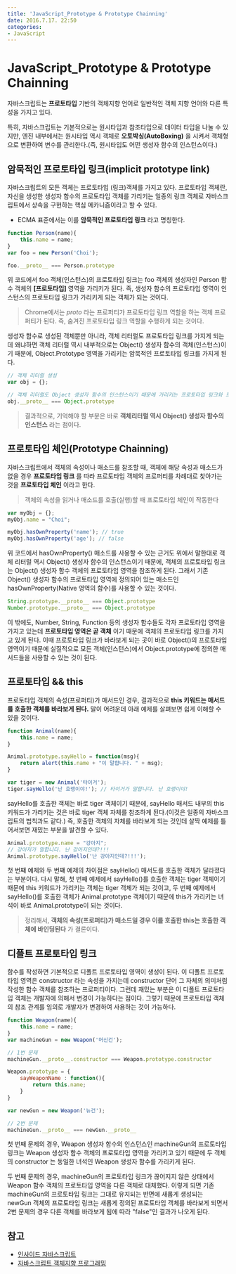 ```yaml
---
title: 'JavaScript_Prototype & Prototype Chainning'
date: 2016.7.17. 22:50
categories:
- JavaScript
---
```


# JavaScript_Prototype & Prototype Chainning
자바스크립트는 **프로토타입** 기반의 객체지향 언어로 일반적인 객체 지향 언어와 다른 특성을 가지고 있다.

특히, 자바스크립트는 기본적으로는 원시타입과 참조타입으로 데이터 타입을 나눌 수 있지만, 엔진 내부에서는 원시타입 역시 객체로 **오토박싱(AutoBoxing)** 을 시켜서 객체형으로 변환하여 변수를 관리한다.(즉, 원시타입도 어떤 생성자 함수의 인스턴스이다.)

## 암묵적인 프로토타입 링크(implicit prototype link)
자바스크립트의 모든 객체는 프로토타입 (링크)객체를 가지고 있다. 프로토타입 객체란, 자신을 생성한 생성자 함수의 프로토타입 객체를 가리키는 일종의 링크 객체로 자바스크립트에서 상속을 구현하는 핵심 메카니즘이라고 할 수 있다.
- ECMA 표준에서는 이를 **암묵적인 프로토타입 링크** 라고 명칭한다.

```javascript
function Person(name){
    this.name = name;
}
var foo = new Person('Choi');

foo.__proto__ === Person.prototype
```

위 코드에서 foo 객체(인스턴스)의 프로토타입 링크는 foo 객체의 생성자인 Person 함수 객체의 **[프로토타입]** 영역을 가리키가 된다. 즉, 생성자 함수의 프로토타입 영역이 인스턴스의 프로토타입 링크가 가리키게 되는 객체가 되는 것이다.
> Chrome에서는 _proto_ 라는 프로퍼티가 프로토타입 링크 역할을 하는 객체 프로퍼티가 된다.
즉, 숨겨진 프로토타입 링크 역할을 수행하게 되는 것이다.

생성자 함수로 생성된 객체뿐만 아니라, 객체 리터럴도 프로토타입 링크를 가지게 되는데 왜냐하면 객체 리터럴 역시 내부적으로는 Object() 생성자 함수의 객체(인스턴스)이기 때문에, Object.Prototype 영역을 가리키는 암묵적인 프로토타입 링크를 가지게 된다.

```javascript
// 객체 리터럴 생성
var obj = {};

// 객체 리터럴도 Object 생성자 함수의 인스턴스이기 때문에 가리키는 프로토타입 링크와 프로토타입 영역은 동일한 객체를 바라보게 된다.
obj.__proto__ === Object.prototype
```

> 결과적으로, 기억해야 할 부분은 바로 **객체리터럴 역시 Object() 생성자 함수의 인스턴스** 라는 점이다.


## 프로토타입 체인(Prototype Chainning)
자바스크립트에서 객체의 속성이나 매소드를 참조할 때, 객체에 해당 속성과 매소드가 없을 경우 **프로토타입 링크** 를 따라 프로토타입 객체의 프로퍼티를 차례대로 찾아가는 것을 **프로토타입 체인** 이라고 한다.

> 객체의 속성을 읽거나 매소드를 호출(실행)할 때 프로토타입 체인이 작동한다

```javascript
var myObj = {};
myObj.name = "Choi";

myObj.hasOwnProperty('name'); // true
myObj.hasOwnProperty('age'); // false
```

위 코드에서 hasOwnProperty() 매소드를 사용할 수 있는 근거도 위에서 말한대로 객체 리터럴 역시 Object() 생성자 함수의 인스턴스이기 때문에, 객체의 프로토타입 링크는 Object() 생성자 함수 객체의 프로토타입 영역을 참조하게 된다. 그래서 기존 Object() 생성자 함수의 프로토타입 영역에 정의되어 있는 매소드인 hasOwnProperty(Native 영역의 함수)를 사용할 수 있는 것이다.


```javascript
String.prototype.__proto__ === Object.prototype
Number.prototype.__proto__ === Object.prototype
```


이 밖에도, Number, String, Function 등의 생성자 함수들도 각자 프로토타입 영역을 가지고 있는데 **프로토타입 영역은 곧 객체** 이기 때문에 객체의 프로토타입 링크를 가지고 있게 된다. 이때 프로토타입 링크가 바라보게 되는 곳이 바로 Object()의 프로토타입 영역이기 때문에 실질적으로 모든 객체(인스턴스)에서 Object.prototype에 정의한 매서드들을 사용할 수 있는 것이 된다.


## 프로토타입 && this
프로토타입 객체의 속성(프로퍼티)가 매서드인 경우, 결과적으로 **this 키워드는 매서드를 호출한 객체를 바라보게 된다.** 말이 어려운데 아래 예제를 살펴보면 쉽게 이해할 수 있을 것이다.
```javascript
function Animal(name){
    this.name = name;
}

Animal.prototype.sayHello = function(msg){
    return alert(this.name + "이 말합니다. " + msg);
}

var tiger = new Animal('타이거');
tiger.sayHello('난 호랭이야!'); // 타이거가 말합니다. 난 호랭이야!
```

sayHello를 호출한 객체는 바로 tiger 객체이기 때문에, sayHello 매서드 내부의 this 키워드가 가리키는 것은 바로 tiger 객체 자체를 참조하게 된다.(이것은 일종의 자바스크립트의 법칙과도 같다.) 즉, 호출한 객체의 자체를 바라보게 되는 것인데 살짝 예제를 틀어서보면 재밌는 부분을 발견할 수 있다.

```javascript
Animal.prototype.name = "강아지";
// 강아지가 말합니다. 난 강아지인데?!!!
Animal.prototype.sayHello('난 강아지인데?!!!');
```

첫 번쨰 예제와 두 번쨰 예제의 차이점은 sayHello() 매서도를 호출한 객체가 달라졌다는 부분이다. 다시 말해, 첫 번째 예제에서 sayHello()를 호출한 객체는 tiger 객체이기 때문에 this 키워드가 가리키는 객체는 tiger 객체가 되는 것이고, 두 번째 예제에서 sayHello()를 호출한 객체가 Animal.prototype 객체이기 때문에 this가 가리키는 녀석이 바로 Animal.prototype이 되는 것이다.
> 정리해서, **객체의 속성(프로퍼티)가 매소드일 경우 이를 호출한 this는 호출한 객체에 바인딩된다** 가 결론이다.


## 디플트 프로토타입 링크
함수를 작성하면 기본적으로 디폴트 프로토타입 영역이 생성이 된다. 이 디폴트 프로토타입 영역은 constructor 라는 속성을 가지는데 constructor 단어 그 자체의 의미처럼 작성한 함수 객체를 참조하는 프로퍼티이다. 그런데 재밌는 부분은 이 디폴트 프로토타입 객체는 개발자에 의해서 변경이 가능하다는 점이다. 그렇기 때문에 프로토타입 객체의 참조 관계를 임의로 개발자가 변경하여 사용하는 것이 가능하다.

```javascript
function Weapon(name){
    this.name = name;
}
var machineGun = new Weapon('머신건');

// 1번 문제
machineGun.__proto__.constructor === Weapon.prototype.constructor

Weapon.prototype = {
    sayWeaponName : function(){
        return this.name;
    }
}

var newGun = new Weapon('뉴건');

// 2번 문제
machineGun.__proto__ === newGun.__proto__
```

첫 번째 문제의 경우, Weapon 생성자 함수의 인스턴스인 machineGun의 프로토타입 링크는 Weapon 생성자 함수 객체의 프로토타입 영역을 가리키고 있기 때문에 두 객체의 constructor 는 동일한 녀석인 Weapon 생성자 함수를 가리키게 된다.


두 번째 문제의 경우, machineGun의 프로토타입 링크가 끊어지지 않은 상태에서 Weapon 함수 객체의 프로토타입 영역을 다른 객체로 대체했다. 이렇게 되면 기존 machineGun의 프로토타입 링크는 그대로 유지되는 반면에 새롭게 생성되는 newGun 객체의 프로토타입 링크는 새롭게 정의된 프로토타입 객체를 바라보게 되면서 2번 문제의 경우 다른 객체를 바라보게 됨에 따라 "false"인 결과가 나오게 된다.

## 참고
- [인사이드 자바스크립트](http://book.naver.com/bookdb/book_detail.nhn?bid=7400243)
- [자바스크립트 객체지향 프로그래밍](http://book.naver.com/bookdb/book_detail.nhn?bid=6960939)

